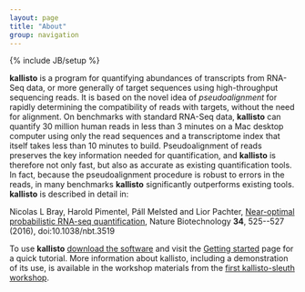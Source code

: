 ```yaml
---
layout: page
title: "About"
group: navigation
---
```


{% include JB/setup %}

__kallisto__ is a program for quantifying abundances of transcripts from
RNA-Seq data, or more generally of target sequences using high-throughput
sequencing reads. It is based on the novel idea of _pseudoalignment_ for
rapidly determining the compatibility of reads with targets, without the need
for alignment. On benchmarks with standard RNA-Seq data, __kallisto__ can
    quantify 30 million human reads in less than 3  minutes on a Mac desktop
    computer using only the read sequences and a transcriptome index that
    itself takes less than 10 minutes to build. Pseudoalignment of reads
    preserves the key information needed for quantification, and __kallisto__
    is therefore not only fast, but also as accurate as existing
    quantification tools. In fact, because the pseudoalignment procedure is
    robust to errors in the reads, in many benchmarks __kallisto__
    significantly outperforms existing tools. __kallisto__ is described in detail in:

Nicolas L Bray, Harold Pimentel, Páll Melsted and Lior Pachter, [Near-optimal probabilistic RNA-seq quantification](http://www.nature.com/nbt/journal/v34/n5/full/nbt.3519.html), Nature Biotechnology __34__, 525--527 (2016), doi:10.1038/nbt.3519

To use __kallisto__ [download the software](download.html) and visit the
[Getting started](starting.html) page for a quick tutorial. More information about kallisto, including a demonstration of its use, is available in the workshop materials from the [first kallisto-sleuth workshop](https://pachterlab.github.io/kallisto-sleuth-workshop-2016/).

